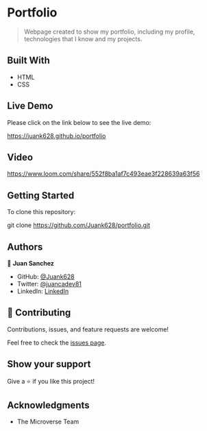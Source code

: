# Portfolio

> Webpage created to show my portfolio, including my profile, technologies that I know and my projects.

## Built With

- HTML
- CSS

## Live Demo

Please click on the link below to see the live demo:

https://juank628.github.io/portfolio

## Video

https://www.loom.com/share/552f8ba1af7c493eae3f228639a63f56

## Getting Started

To clone this repository:

git clone https://github.com/Juank628/portfolio.git

## Authors

👤 **Juan Sanchez**

- GitHub: [@Juank628](https://github.com/Juank628)
- Twitter: [@juancadev81](https://twitter.com/juancadev81)
- LinkedIn: [LinkedIn](https://linkedin.com/in/juan-carlos-sanchez-zunino-271b5151)


## 🤝 Contributing

Contributions, issues, and feature requests are welcome!

Feel free to check the [issues page](https://github.com/Juank628/portfolio/issues).

## Show your support

Give a ⭐️ if you like this project!

## Acknowledgments

- The Microverse Team
